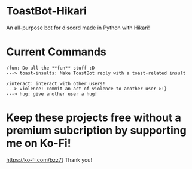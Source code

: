 # ToastBot-Hikari
An all-purpose bot for discord made in Python with Hikari!

# Current Commands
```
/fun: Do all the **fun** stuff :D
---> toast-insults: Make ToastBot reply with a toast-related insult

/interact: interact with other users!
---> violence: commit an act of violence to another user >:}
---> hug: give another user a hug!
```


# Keep these projects free without a premium subcription by supporting me on Ko-Fi!
https://ko-fi.com/bzz7t
Thank you!
